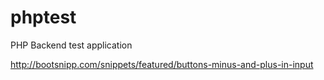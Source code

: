 # phptest

PHP Backend test application


http://bootsnipp.com/snippets/featured/buttons-minus-and-plus-in-input

